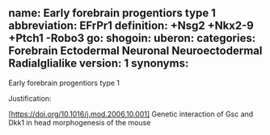 name: Early forebrain progentiors type 1
abbreviation: EFrPr1
definition: +Nsg2 +Nkx2-9 +Ptch1 -Robo3
go:
shogoin: 
uberon:
categories: Forebrain Ectodermal Neuronal Neuroectodermal Radialglialike
version: 1
synonyms:
---

Early forebrain progentiors type 1

Justification:

[https://doi.org/10.1016/j.mod.2006.10.001] Genetic interaction of Gsc and Dkk1 in head morphogenesis of the mouse